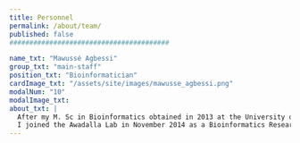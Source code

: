 ```yaml
---
title: Personnel
permalink: /about/team/
published: false
########################################

name_txt: "Mawussé Agbessi"
group_txt: "main-staff"
position_txt: "Bioinformatician"
cardImage_txt: "/assets/site/images/mawusse_agbessi.png"
modalNum: "10"
modalImage_txt:
about_txt: |
  After my M. Sc in Bioinformatics obtained in 2013 at the University of Montpellier (FRANCE), I worked for a year within the Palm tree's development biology Lab in CIRAD (French Agricultural Research Centre for International Development). The aim of the project I worked on was to design a molecular detection kit allowing the early detection of mantled somaclonal variation in Oil palm tree ( Elaesis guineensis) through the exploration of genes families affected by the mantled abnormality. Hence, I was in charge to analyse the E. guineensis inflorescence and cellular suspension transcriptomes data, in order to identify potential genes controlling changes in the somatic embryogenesis in these cultivar.
  I joined the Awadalla Lab in November 2014 as a Bioinformatics Research Assistant. My position allows me to work as a bioinformatics support but also provide me the opportunity to reach new objectives in data analysis.
---
```

